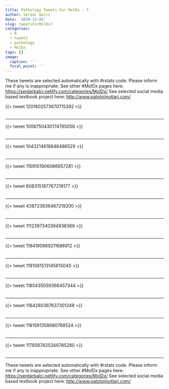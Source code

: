 ```yaml
---
title: Pathology Tweets For MolDx - 7
author: Serdar Balci
date: '2019-12-03'
slug: tweetsForMolDx7
categories:
  - R
  - tweets
  - pathology
  - MolDx
tags: []
image:
  caption: ''
  focal_point: ''
---
```



These tweets are selected automatically with #rstats code. Please inform me if any is inappropriate.
See other #MolDx pages here: https://serdarbalci.netlify.com/categories/MolDx/ 
See selected social media based textbook project here: http://www.patolojinotlari.com/

{{< tweet 1201602573670715392 >}}
<br>
<br>
<hr>
{{< tweet 1008750430174765056 >}}
<br>
<br>
<hr>
{{< tweet 1043214618846486529 >}}
<br>
<br>
<hr>
{{< tweet 1159101906066657281 >}}
<br>
<br>
<hr>
{{< tweet 608315187767218177 >}}
<br>
<br>
<hr>
{{< tweet 438723936487219200 >}}
<br>
<br>
<hr>
{{< tweet 1112397340394938369 >}}
<br>
<br>
<hr>
{{< tweet 1194190969211686912 >}}
<br>
<br>
<hr>
{{< tweet 1191081513145815040 >}}
<br>
<br>
<hr>
{{< tweet 1185435059366457344 >}}
<br>
<br>
<hr>
{{< tweet 1184280387637301248 >}}
<br>
<br>
<hr>
{{< tweet 1181591358680768524 >}}
<br>
<br>
<hr>
{{< tweet 1176567425346785280 >}}
<br>
<br>
<hr>


These tweets are selected automatically with #rstats code. Please inform me if any is inappropriate.
See other #MolDx pages here: https://serdarbalci.netlify.com/categories/MolDx/ 
See selected social media based textbook project here: http://www.patolojinotlari.com/
